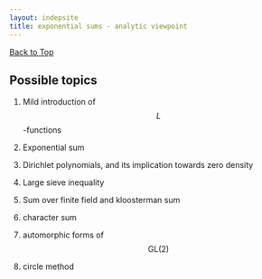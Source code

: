 ```yaml
---
layout: indepsite
title: exponential sums - analytic viewpoint
---
```


[Back to Top](../expsum.md)


## Possible topics

1. Mild introduction of $$L$$-functions

2. Exponential sum 

3. Dirichlet polynomials, and its implication towards zero density

4. Large sieve inequality

5. Sum over finite field and kloosterman sum

6. character sum

7. automorphic forms of $$\mathrm{GL}(2)$$

8. circle method
